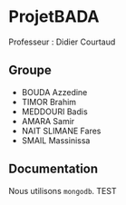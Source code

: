 # ProjetBADA

Professeur : Didier Courtaud

## Groupe

* BOUDA Azzedine
* TIMOR Brahim
* MEDDOURI Badis
* AMARA Samir
* NAIT SLIMANE Fares
* SMAIL Massinissa

## Documentation

Nous utilisons `mongodb`.
TEST